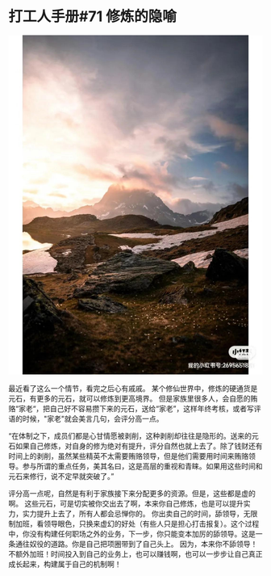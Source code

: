 # 打工人手册#71 修炼的隐喻

 ![](img/cbb8480f-9c87-4b1f-903b-fa689034c89f.jpg)
 
最近看了这么一个情节，看完之后心有戚戚。
某个修仙世界中，修炼的硬通货是元石，有更多的元石，就可以修炼到更高境界。
但是家族里很多人，会自愿的贿赂“家老“，把自己好不容易攒下来的元石，送给“家老”，这样年终考核，或者写评语的时候，"家老"就会美言几句，会评分高一点。
 
“在体制之下，成员们都是心甘情愿被剥削，这种剥削却往往是隐形的。送来的元石如果自己修炼，对自身的修为绝对有提升，评分自然也就上去了。除了钱财还有时间上的剥削，虽然某些精英不太需要贿赂领导，但是他们需要用时间来贿赂领导。参与所谓的重点任务，美其名曰，这是高层的重视和青睐。如果用这些时间和元石来修行，说不定早就突破了。”
 
评分高一点呢，自然是有利于家族接下来分配更多的资源。但是，这些都是虚的啊。
这些元石，可是切实被你交出去了啊，本来你自己修炼，也是可以提升实力，实力提升上去了，所有人都会忌惮你的。
你出卖自己的时间，舔领导，无限制加班，看领导眼色，只换来虚幻的好处（有些人只是担心打击报复）。这个过程中，你没有构建任何职场之外的业务，下一步，你只能变本加厉的舔领导。这是一条通往奴役的道路。你是自己把项圈带到了自己头上。
因为，本来你不舔领导！不额外加班！时间投入到自己的业务上，也可以赚钱啊，也可以一步步让自己真正成长起来，构建属于自己的机制啊！